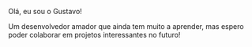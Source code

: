 Olá, eu sou o Gustavo!

Um desenvolvedor amador que ainda tem muito a aprender, mas espero poder colaborar em projetos interessantes no futuro!
